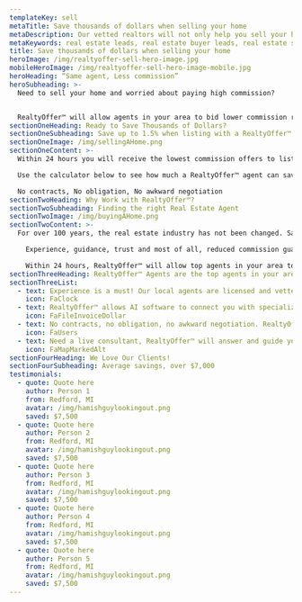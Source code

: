 ```yaml
---
templateKey: sell
metaTitle: Save thousands of dollars when selling your home
metaDescription: Our vetted realtors will not only help you sell your house, but will offer part of their commission to win your business!
metaKeywords: real estate leads, real estate buyer leads, real estate seller leads
title: Save thousands of dollars when selling your home
heroImage: /img/realtyoffer-sell-hero-image.jpg
mobileHeroImage: /img/realtyoffer-sell-hero-image-mobile.jpg
heroHeading: “Same agent, Less commission”
heroSubheading: >-
  Need to sell your home and worried about paying high commission?


  RealtyOffer™ will allow agents in your area to bid lower commission rates to win your business! Completely free.
sectionOneHeading: Ready to Save Thousands of Dollars?
sectionOneSubheading: Save up to 1.5% when listing with a RealtyOffer™ agent
sectionOneImage: /img/sellingAHome.png
sectionOneContent: >-
  Within 24 hours you will receive the lowest commission offers to list and sell your home. Our clients are saving up to two percent off the typical commissions agents usually charge, which in turn is saving thousands of dollars!

  Use the calculator below to see how much a RealtyOffer™ agent can save you.

  No contracts, No obligation, No awkward negotiation
sectionTwoHeading: Why Work with RealtyOffer™?
sectionTwoSubheading: Finding the right Real Estate Agent
sectionTwoImage: /img/buyingAHome.png
sectionTwoContent: >-
  For over 100 years, the real estate industry has not been changed. Same documents, same agent, and same commission structure! RealtyOffer™ is meant to empower and educate the consumer. Our licensed and vetted agents will do the right thing for you.

    Experience, guidance, trust and most of all, reduced commission guaranteed! RealtyOffer™ agents remove the stress from the experience of selling a home by providing market knowledge and expertise in the negotiation process. RealtyOffer™ will not only connect you with a top local agent, but we will also make sure you receive the best deal possible, as our agents bid to win!

    Within 24 hours, RealtyOffer™ will allow top agents in your area to simply “Bid” lower commission to win your business – this means more money in your pocket at the closing.
sectionThreeHeading: RealtyOffer™ Agents are the top agents in your area
sectionThreeList:
  - text: Experience is a must! Our local agents are licensed and vetted. All agents must have closed at least 12 transactions in the past year and have a license in good standing with the state and realtor associations.
    icon: FaClock
  - text: RealtyOffer™ allows AI software to connect you with specialized agents in your area, that have the most experience with selling or buying a home.
    icon: FaFileInvoiceDollar
  - text: No contracts, no obligation, no awkward negotiation. RealtyOffer™ empowers and educates the consumer – if you are not happy with your agent, simply cancel and start over. Completely free!
    icon: FaUsers
  - text: Need a live consultant, RealtyOffer™ will answer and guide you with any questions you have. Our founders have over 25 years of experience in the Real Estate industry.
    icon: FaMapMarkedAlt
sectionFourHeading: We Love Our Clients!
sectionFourSubheading: Average savings, over $7,000
testimonials:
  - quote: Quote here
    author: Person 1
    from: Redford, MI
    avatar: /img/hamishguylookingout.png
    saved: $7,500
  - quote: Quote here
    author: Person 2
    from: Redford, MI
    avatar: /img/hamishguylookingout.png
    saved: $7,500
  - quote: Quote here
    author: Person 3
    from: Redford, MI
    avatar: /img/hamishguylookingout.png
    saved: $7,500
  - quote: Quote here
    author: Person 4
    from: Redford, MI
    avatar: /img/hamishguylookingout.png
    saved: $7,500
  - quote: Quote here
    author: Person 5
    from: Redford, MI
    avatar: /img/hamishguylookingout.png
    saved: $7,500
---
```

